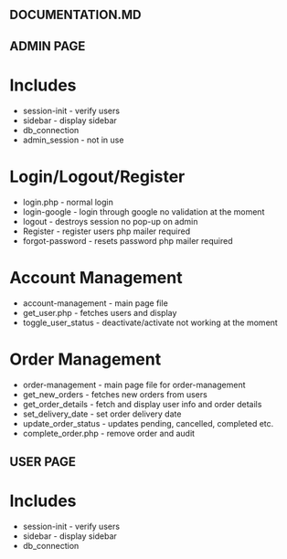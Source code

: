 ## DOCUMENTATION.MD

## ADMIN PAGE

# Includes
- session-init - verify users
- sidebar - display sidebar
- db_connection
- admin_session - not in use

# Login/Logout/Register
- login.php - normal login
- login-google - login through google no validation at the moment
- logout - destroys session no pop-up on admin
- Register - register users php mailer required
- forgot-password - resets password php mailer required

# Account Management
- account-management - main page file
- get_user.php - fetches users and display
- toggle_user_status - deactivate/activate not working at the moment

# Order Management
- order-management - main page file for order-management
- get_new_orders - fetches new orders from users
- get_order_details - fetch and display user info and order details
- set_delivery_date - set order delivery date
- update_order_status - updates pending, cancelled, completed etc.
- complete_order.php - remove order and audit

## USER PAGE

# Includes
- session-init - verify users
- sidebar - display sidebar
- db_connection

#  
